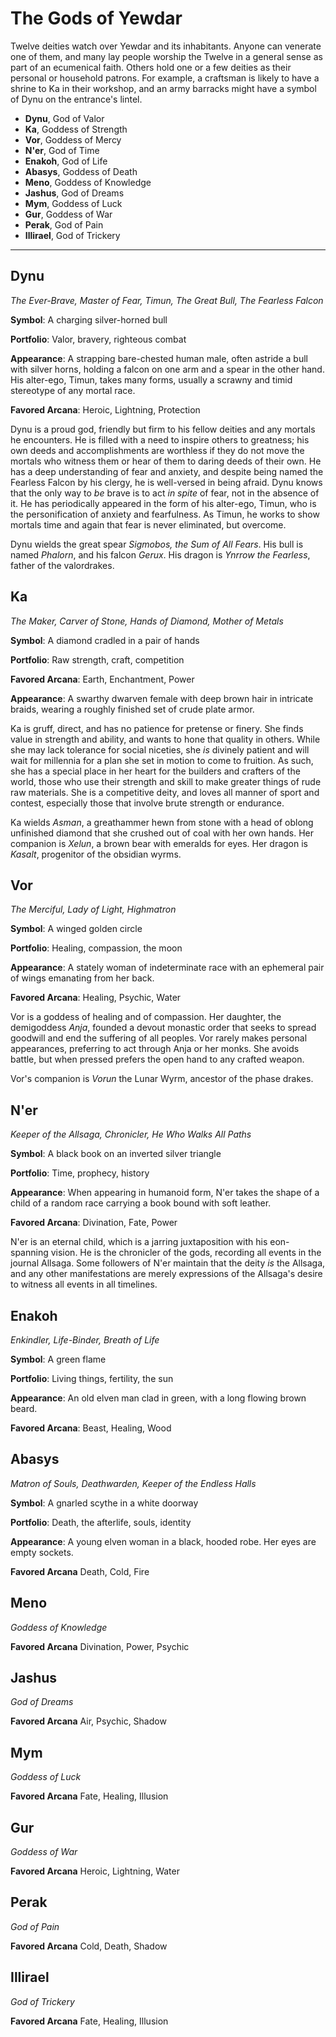# The Gods of Yewdar

Twelve deities watch over Yewdar and its inhabitants. Anyone can venerate one of them, and many lay people worship the Twelve in a general sense as part of an ecumenical faith. Others hold one or a few deities as their personal or household patrons. For example, a craftsman is likely to have a shrine to Ka in their workshop, and an army barracks might have a symbol of Dynu on the entrance's lintel.

- **Dynu**, God of Valor
- **Ka**, Goddess of Strength
- **Vor**, Goddess of Mercy
- **N'er**, God of Time
- **Enakoh**, God of Life
- **Abasys**, Goddess of Death
- **Meno**, Goddess of Knowledge
- **Jashus**, God of Dreams
- **Mym**, Goddess of Luck
- **Gur**, Goddess of War
- **Perak**, God of Pain
- **Illirael**, God of Trickery

---

## Dynu
_The Ever-Brave, Master of Fear, Timun, The Great Bull, The Fearless Falcon_

**Symbol**: A charging silver-horned bull

**Portfolio**: Valor, bravery, righteous combat

**Appearance**: A strapping bare-chested human male, often astride a bull with silver horns, holding a falcon on one arm and a spear in the other hand. His alter-ego, Timun, takes many forms, usually a scrawny and timid stereotype of any mortal race.

**Favored Arcana**: Heroic, Lightning, Protection

Dynu is a proud god, friendly but firm to his fellow deities and any mortals he encounters. He is filled with a need to inspire others to greatness; his own deeds and accomplishments are worthless if they do not move the mortals who witness them or hear of them to daring deeds of their own. He has a deep understanding of fear and anxiety, and despite being named the Fearless Falcon by his clergy, he is well-versed in being afraid. Dynu knows that the only way to *be* brave is to act *in spite* of fear, not in the absence of it. He has periodically appeared in the form of his alter-ego, Timun, who is the personification of anxiety and fearfulness. As Timun, he works to show mortals time and again that fear is never eliminated, but overcome.

Dynu wields the great spear *Sigmobos, the Sum of All Fears*. His bull is named *Phalorn*, and his falcon *Gerux*. His dragon is *Ynrrow the Fearless*, father of the valordrakes.

## Ka
_The Maker, Carver of Stone, Hands of Diamond, Mother of Metals_

**Symbol**: A diamond cradled in a pair of hands

**Portfolio**: Raw strength, craft, competition

**Favored Arcana**: Earth, Enchantment, Power

**Appearance**: A swarthy dwarven female with deep brown hair in intricate braids, wearing a roughly finished set of crude plate armor.

Ka is gruff, direct, and has no patience for pretense or finery. She finds value in strength and ability, and wants to hone that quality in others. While she may lack tolerance for social niceties, she *is* divinely patient and will wait for millennia for a plan she set in motion to come to fruition. As such, she has a special place in her heart for the builders and crafters of the world, those who use their strength and skill to make greater things of rude raw materials. She is a competitive deity, and loves all manner of sport and contest, especially those that involve brute strength or endurance.

Ka wields *Asman*, a greathammer hewn from stone with a head of oblong unfinished diamond that she crushed out of coal with her own hands. Her companion is *Xelun*, a brown bear with emeralds for eyes. Her dragon is *Kasalt*, progenitor of the obsidian wyrms.


## Vor
_The Merciful, Lady of Light, Highmatron_

**Symbol**: A winged golden circle

**Portfolio**: Healing, compassion, the moon

**Appearance**: A stately woman of indeterminate race with an ephemeral pair of wings emanating from her back.

**Favored Arcana**: Healing, Psychic, Water

Vor is a goddess of healing and of compassion. Her daughter, the demigoddess *Anja*, founded a devout monastic order that seeks to spread goodwill and end the suffering of all peoples. Vor rarely makes personal appearances, preferring to act through Anja or her monks. She avoids battle, but when pressed prefers the open hand to any crafted weapon.

Vor's companion is *Vorun* the Lunar Wyrm, ancestor of the phase drakes.

## N'er
_Keeper of the Allsaga, Chronicler, He Who Walks All Paths_

**Symbol**: A black book on an inverted silver triangle

**Portfolio**: Time, prophecy, history

**Appearance**: When appearing in humanoid form, N'er takes the shape of a child of a random race carrying a book bound with soft leather.

**Favored Arcana**: Divination, Fate, Power

N'er is an eternal child, which is a jarring juxtaposition with his eon-spanning vision. He is the chronicler of the gods, recording all events in the journal Allsaga. Some followers of N'er maintain that the deity *is* the Allsaga, and any other manifestations are merely expressions of the Allsaga's desire to witness all events in all timelines.

## Enakoh
_Enkindler, Life-Binder, Breath of Life_

**Symbol**: A green flame

**Portfolio**: Living things, fertility, the sun

**Appearance**: An old elven man clad in green, with a long flowing brown beard.

**Favored Arcana**: Beast, Healing, Wood

## Abasys
_Matron of Souls, Deathwarden, Keeper of the Endless Halls_

**Symbol**: A gnarled scythe in a white doorway

**Portfolio**: Death, the afterlife, souls, identity

**Appearance**: A young elven woman in a black, hooded robe. Her eyes are empty sockets.

**Favored Arcana** Death, Cold, Fire

## Meno
*Goddess of Knowledge*

**Favored Arcana** Divination, Power, Psychic

## Jashus
*God of Dreams*

**Favored Arcana** Air, Psychic, Shadow

## Mym
*Goddess of Luck*

**Favored Arcana** Fate, Healing, Illusion

## Gur
*Goddess of War*

**Favored Arcana** Heroic, Lightning, Water

## Perak
*God of Pain*

**Favored Arcana** Cold, Death, Shadow

## Illirael
*God of Trickery*

**Favored Arcana** Fate, Healing, Illusion
